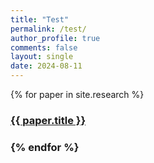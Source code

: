 ```yaml
---
title: "Test"
permalink: /test/
author_profile: true
comments: false
layout: single
date: 2024-08-11
---
```


{% for paper in site.research %}
  <h3><a href="{{ paper.url }}">{{ paper.title }}</a><h3>
{% endfor %}